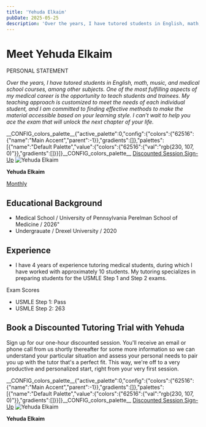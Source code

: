 ```yaml
---
title: 'Yehuda Elkaim'
pubDate: 2025-05-25
description: 'Over the years, I have tutored students in English, math, music, and medical school courses, among other subjects. One of the most fulfilling aspects of my'
---
```






# Meet Yehuda Elkaim

PERSONAL STATEMENT

_Over the years, I have tutored students in English, math, music, and medical school courses, among other subjects. One of the most fulfilling aspects of my medical career is the opportunity to teach students and trainees. My teaching approach is customized to meet the needs of each individual student, and I am committed to finding effective methods to make the material accessible based on your learning style. I can’t wait to help you ace the exam that will unlock the next chapter of your life._

\_\_CONFIG\_colors\_palette\_\_{"active\_palette":0,"config":{"colors":{"62516":{"name":"Main Accent","parent":-1}},"gradients":\[\]},"palettes":\[{"name":"Default Palette","value":{"colors":{"62516":{"val":"rgb(230, 107, 0)"}},"gradients":\[\]}}\]}\_\_CONFIG\_colors\_palette\_\_ [Discounted Session Sign-Up](/purchase-discounted-session/) ![](https://i2xfwztd2ksbegse.public.blob.vercel-storage.com/wp/2025/05/Yehuda-Elkaim.webp "Yehuda Elkaim")

**Yehuda Elkaim**

[Monthly](#)

## Educational Background

- Medical School / University of Pennsylvania Perelman School of Medicine / 2026"
- Undergrauate / Drexel University / 2020

## Experience

- I have 4 years of experience tutoring medical students, during which I have worked with approximately 10 students. My tutoring specializes in preparing students for the USMLE Step 1 and Step 2 exams.

Exam Scores

- USMLE Step 1: Pass
- USMLE Step 2: 263

## Book a Discounted Tutoring Trial with Yehuda

Sign up for our one-hour discounted session. You'll receive an email or phone call from us shortly thereafter for some more information so we can understand your particular situation and assess your personal needs to pair you up with the tutor that's a perfect fit. This way, we're off to a very productive and personalized start, right from your very first session.

\_\_CONFIG\_colors\_palette\_\_{"active\_palette":0,"config":{"colors":{"62516":{"name":"Main Accent","parent":-1}},"gradients":\[\]},"palettes":\[{"name":"Default Palette","value":{"colors":{"62516":{"val":"rgb(230, 107, 0)"}},"gradients":\[\]}}\]}\_\_CONFIG\_colors\_palette\_\_ [Discounted Session Sign-Up](/purchase-discounted-session/) ![](https://i2xfwztd2ksbegse.public.blob.vercel-storage.com/wp/2025/05/Yehuda-Elkaim.webp "Yehuda Elkaim")

******Yehuda Elkaim******
